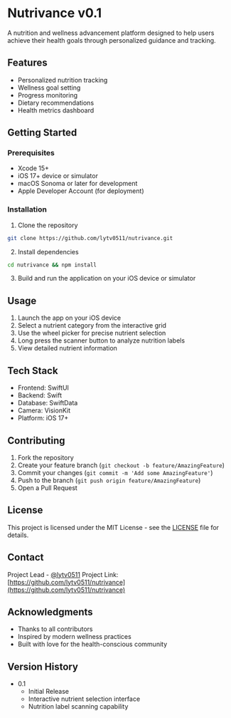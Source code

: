 # Nutrivance v0.1

A nutrition and wellness advancement platform designed to help users achieve their health goals through personalized guidance and tracking.

## Features

- Personalized nutrition tracking
- Wellness goal setting
- Progress monitoring
- Dietary recommendations
- Health metrics dashboard

## Getting Started

### Prerequisites

- Xcode 15+
- iOS 17+ device or simulator
- macOS Sonoma or later for development
- Apple Developer Account (for deployment)

### Installation

1. Clone the repository
```bash
git clone https://github.com/lytv0511/nutrivance.git
```
2. Install dependencies
```bash
cd nutrivance && npm install
```
3. Build and run the application on your iOS device or simulator

## Usage

1. Launch the app on your iOS device
2. Select a nutrient category from the interactive grid
3. Use the wheel picker for precise nutrient selection
4. Long press the scanner button to analyze nutrition labels
5. View detailed nutrient information

## Tech Stack

- Frontend: SwiftUI
- Backend: Swift
- Database: SwiftData
- Camera: VisionKit
- Platform: iOS 17+

## Contributing

1. Fork the repository
2. Create your feature branch (`git checkout -b feature/AmazingFeature`)
3. Commit your changes (`git commit -m 'Add some AmazingFeature'`)
4. Push to the branch (`git push origin feature/AmazingFeature`)
5. Open a Pull Request

## License

This project is licensed under the MIT License - see the [LICENSE](LICENSE) file for details.

## Contact

Project Lead - [@lytv0511](https://twitter.com/lytv0511)
Project Link: [https://github.com/lytv0511/nutrivance](https://github.com/lytv0511/nutrivance)

## Acknowledgments

- Thanks to all contributors
- Inspired by modern wellness practices
- Built with love for the health-conscious community

## Version History

- 0.1
  - Initial Release
  - Interactive nutrient selection interface
  - Nutrition label scanning capability

